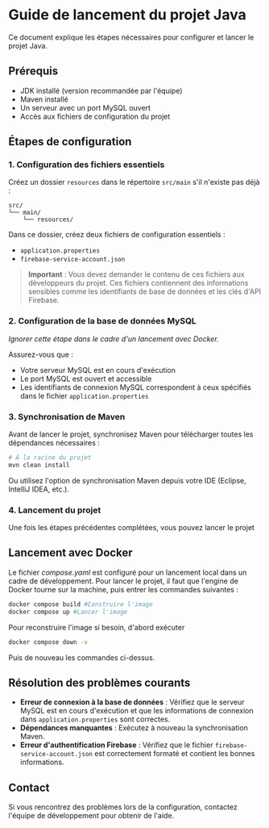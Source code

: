 # Guide de lancement du projet Java

Ce document explique les étapes nécessaires pour configurer et lancer le projet Java.

## Prérequis

- JDK installé (version recommandée par l'équipe)
- Maven installé
- Un serveur avec un port MySQL ouvert
- Accès aux fichiers de configuration du projet

## Étapes de configuration

### 1. Configuration des fichiers essentiels

Créez un dossier `resources` dans le répertoire `src/main` s'il n'existe pas déjà :

```text
src/
└── main/
    └── resources/
```

Dans ce dossier, créez deux fichiers de configuration essentiels :

- `application.properties`
- `firebase-service-account.json`

> **Important** : Vous devez demander le contenu de ces fichiers aux développeurs du projet. Ces fichiers contiennent
> des informations sensibles comme les identifiants de base de données et les clés d'API Firebase.

### 2. Configuration de la base de données MySQL

*Ignorer cette étape dans le cadre d'un lancement avec Docker.*

Assurez-vous que :

- Votre serveur MySQL est en cours d'exécution
- Le port MySQL est ouvert et accessible
- Les identifiants de connexion MySQL correspondent à ceux spécifiés dans le fichier `application.properties`

### 3. Synchronisation de Maven

Avant de lancer le projet, synchronisez Maven pour télécharger toutes les dépendances nécessaires :

```bash
# À la racine du projet
mvn clean install
```

Ou utilisez l'option de synchronisation Maven depuis votre IDE (Eclipse, IntelliJ IDEA, etc.).

### 4. Lancement du projet

Une fois les étapes précédentes complétées, vous pouvez lancer le projet

## Lancement avec Docker

Le fichier *compose.yaml* est configuré pour un lancement local dans un cadre de développement. Pour lancer le projet, il faut que l'engine de Docker tourne sur la machine, puis entrer les commandes suivantes :

```bash
docker compose build #Construire l'image
docker compose up #Lancer l'image
```

Pour reconstruire l'image si besoin, d'abord exécuter

```bash
docker compose down -v
```

Puis de nouveau les commandes ci-dessus.

## Résolution des problèmes courants

- **Erreur de connexion à la base de données** : Vérifiez que le serveur MySQL est en cours d'exécution et que les
  informations de connexion dans `application.properties` sont correctes.
- **Dépendances manquantes** : Exécutez à nouveau la synchronisation Maven.
- **Erreur d'authentification Firebase** : Vérifiez que le fichier `firebase-service-account.json` est correctement
  formaté et contient les bonnes informations.

## Contact

Si vous rencontrez des problèmes lors de la configuration, contactez l'équipe de développement pour obtenir de l'aide.
